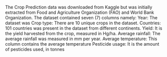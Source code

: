 The Crop Prediction data was downloaded from Kaggle but was initially extracted from Food and Agriculture Organization (FAO) and World Bank Organization.
The dataset contained seven (7) columns namely:
Year: The dataset was 
Crop type: There are 10 unique crops in the dataset.
Countries: 101 countries was present in the dataset from different continents.
Yield: It is the yield harvested from the crop, measured in Hg/ha.
Average rainfall: The average rainfall was measured in mm per year.
Average temperature: This column contains the average temperature
Pesticide usage: It is the amount of pesticides used, in tonnes
